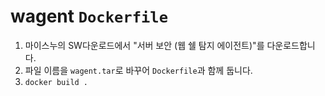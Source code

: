 # wagent `Dockerfile`

1. 마이스누의 SW다운로드에서 "서버 보안 (웹 쉘 탐지 에이전트)"를 다운로드합니다.
2. 파일 이름을 `wagent.tar`로 바꾸어 `Dockerfile`과 함께 둡니다.
3. `docker build .`
